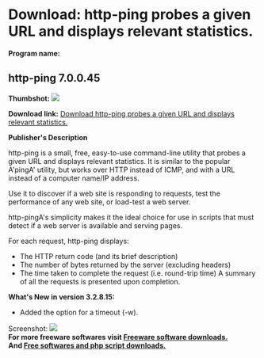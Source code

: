 # Download: http-ping probes a given URL and displays relevant statistics.

**Program name:**

## http-ping 7.0.0.45

  
**Thumbshot:** ![](http://www.freewarefiles.com/screenshot/httpping2_md.gif)   
  
**Download link:** [Download http-ping probes a given URL and displays relevant statistics.](http://freesoftwares.boysofts.com/Http-ping_program_39836.html)  
  


**Publisher's Description**  
  


http-ping is a small, free, easy-to-use command-line utility that probes a given URL and displays relevant statistics. It is similar to the popular A'pingA' utility, but works over HTTP instead of ICMP, and with a URL instead of a computer name/IP address. 

Use it to discover if a web site is responding to requests, test the performance of any web site, or load-test a web server.

http-pingA's simplicity makes it the ideal choice for use in scripts that must detect if a web server is available and serving pages.

For each request, http-ping displays:

  * The HTTP return code (and its brief description) 
  * The number of bytes returned by the server (excluding headers) 
  * The time taken to complete the request (i.e. round-trip time) 
A summary of all the requests is presented upon completion. 

**What's New in version 3.2.8.15:**

  * Added the option for a timeout (-w). 

  
  
Screenshot: ![](http://www.freewarefiles.com/screenshot/httpping2.gif)   
**For more freeware softwares visit [Freeware software downloads.](http://freesoftwares.boysofts.com/)**   
**And [Free softwares and php script downloads.](http://www.boysofts.com/)**
